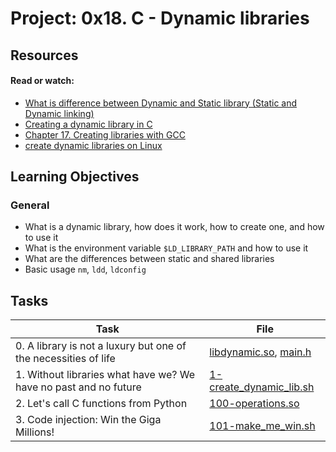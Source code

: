 # Project: 0x18. C - Dynamic libraries

## Resources

#### Read or watch:

* [What is difference between Dynamic and Static library (Static and Dynamic linking)](https://intranet.alxswe.com/rltoken/XLLmLISlteUIxrLzNdm3_Q)
* [Creating a dynamic library in C](https://intranet.alxswe.com/rltoken/kNeByCwDzg1CI6EpnDFoPA)
* [Chapter 17. Creating libraries with GCC](https://intranet.alxswe.com/rltoken/LhNeaQ5B-IVHi5bCj2oNgg)
* [create dynamic libraries on Linux](https://intranet.alxswe.com/rltoken/i9Sw0q7H-RL4nyvzYO5fNQ)
## Learning Objectives

### General

* What is a dynamic library, how does it work, how to create one, and how to use it
* What is the environment variable <code>$LD_LIBRARY_PATH</code> and how to use it
* What are the differences between static and shared libraries
* Basic usage <code>nm</code>, <code>ldd</code>, <code>ldconfig</code>
## Tasks

| Task | File |
| ---- | ---- |
| 0. A library is not a luxury but one of the necessities of life | [libdynamic.so](./libdynamic.so), [main.h](./main.h) |
| 1. Without libraries what have we? We have no past and no future | [1-create_dynamic_lib.sh](./1-create_dynamic_lib.sh) |
| 2. Let's call C functions from Python | [100-operations.so](./100-operations.so) |
| 3. Code injection: Win the Giga Millions! | [101-make_me_win.sh](./101-make_me_win.sh) |
